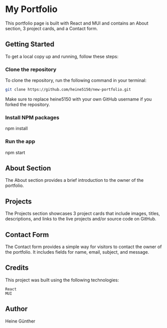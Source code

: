 # My Portfolio

This portfolio page is built with React and MUI and contains an About section, 3 project cards, and a Contact form.

## Getting Started

To get a local copy up and running, follow these steps:

### Clone the repository

To clone the repository, run the following command in your terminal:

```bash
git clone https://github.com/heine5150/new-portfolio.git
```

Make sure to replace heine5150 with your own GitHub username if you forked the repository.

### Install NPM packages

npm install

### Run the app

npm start

## About Section

The About section provides a brief introduction to the owner of the portfolio.

## Projects

The Projects section showcases 3 project cards that include images, titles, descriptions, and links to the live projects and/or source code on GitHub.

## Contact Form

The Contact form provides a simple way for visitors to contact the owner of the portfolio. It includes fields for name, email, subject, and message.

## Credits

This project was built using the following technologies:

    React
    MUI

## Author

Heine Günther

```

```
